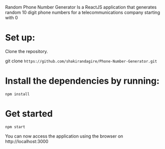 
Random Phone Number Generator
Is a ReactJS application that generates random 10 digit phone numbers for a telecommunications company starting with 0

# Set up:
 Clone the repository.

git clone `https://github.com/shakirandagire/Phone-Number-Generator.git`

# Install the dependencies by running:

`npm install`

# Get started

`npm start`

You can now access the application using the browser on http://localhost:3000
